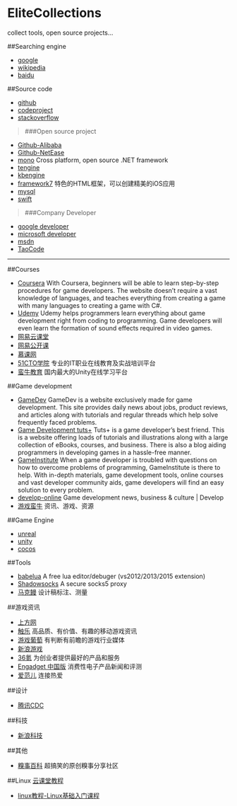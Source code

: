 # EliteCollections
collect tools, open source projects...

##Searching engine
- [google](https://www.google.com/?gws_rd=ssl)
- [wikipedia](https://en.wikipedia.org/)
- [baidu](https://www.baidu.com/)

##Source code
- [github](https://github.com)
- [codeproject](www.codeproject.com)
- [stackoverflow](http://stackoverflow.com/)
> ###Open source project
- [Github-Alibaba](https://github.com/alibaba?page=1)
- [Github-NetEase](https://github.com/NetEase)
- [mono](http://www.mono-project.com/) Cross platform, open source .NET framework
- [tengine](http://tengine.taobao.org/documentation_cn.html)
- [kbengine](https://github.com/kbengine)
- [framework7](http://framework7.taobao.org/contribute/#.VmjsyehEhvF) 特色的HTML框架，可以创建精美的iOS应用
- [mysql](https://github.com/mysql)
- [swift](https://github.com/apple/swift)
> ###Company Developer
- [google developer](https://developers.google.com/)
- [microsoft developer](https://msdn.microsoft.com/zh-cn/default.aspx)
- [msdn](https://msdn.microsoft.com/en-us/)
- [TaoCode](http://code.taobao.org/)

----------
##Courses
- [Coursera](https://www.coursera.org/) With Coursera, beginners will be able to learn step-by-step procedures for game developers. The website doesn’t require a vast knowledge of languages, and teaches everything from creating a game with many languages to creating a game with C#.
- [Udemy](https://www.udemy.com) Udemy helps programmers learn everything about game development right from coding to programming. Game developers will even learn the formation of sound effects required in video games.
- [网易云课堂](http://study.163.com/)
- [网易公开课](http://open.163.com/)
- [慕课网](http://www.imooc.com/)
- [51CTO学院](http://edu.51cto.com/) 专业的IT职业在线教育及实战培训平台
- [蛮牛教育](www.unitytrain.cn/) 国内最大的Unity在线学习平台

##Game development
- [GameDev](http://www.gamedev.net/page/index.html) GameDev is a website exclusively made for game development. This site provides daily news about jobs, product reviews, and articles along with tutorials and regular threads which help solve frequently faced problems.
- [Game Development tuts+](http://tutsplus.com/) Tuts+ is a game developer’s best friend. This is a website offering loads of tutorials and illustrations along with a large collection of eBooks, courses,  and business. There is also a blog aiding programmers in developing games in a hassle-free manner.
- [GameInstitute]() When a game developer is troubled with questions on how to overcome problems of programming, GameInstitute is there to help. With in-depth materials, game development tools, online courses and vast developer community aids, game developers will find an easy solution to every problem.
- [develop-online](http://www.develop-online.net/) Game development news, business & culture | Develop
- [游戏蛮牛](http://www.manew.com/) 资讯、游戏、资源

##Game Engine
- [unreal](https://www.unrealengine.com)
- [unity](http://unity3d.com/cn/)
- [cocos](http://www.cocoachina.com/bbs/)

##Tools
- [babelua](http://babelua.codeplex.com/) A free lua editor/debuger (vs2012/2013/2015 extension) 
- [Shadowsocks](https://shadowsocks.org/en/index.html) A secure socks5 proxy
- [马克鳗](http://www.getmarkman.com/) 设计稿标注、测量

##游戏资讯
- [上方网](http://www.sfw.cn/)
- [触乐](http://www.chuapp.com/) 高品质、有价值、有趣的移动游戏资讯
- [游戏葡萄](http://youxiputao.com/) 有判断有前瞻的游戏行业媒体
- [新浪游戏](http://games.sina.com.cn/)
- [36氪](http://36kr.com/) 为创业者提供最好的产品和服务
- [Engadget 中国版](http://cn.engadget.com/) 消费性电子产品新闻和评测
- [爱范儿](http://www.ifanr.com/) 连接热爱

##设计
- [腾讯CDC](http://cdc.tencent.com/)

##科技
- [新浪科技](http://tech.sina.com.cn/)

##其他
- [糗事百科](http://www.qiushibaike.com/) 超搞笑的原创糗事分享社区

##Linux
[云课堂教程](http://study.163.com/search.htm?t=2&p=linux)

- [linux教程-Linux基础入门课程](http://study.163.com/course/introduction/704115.htm#/courseDetail)